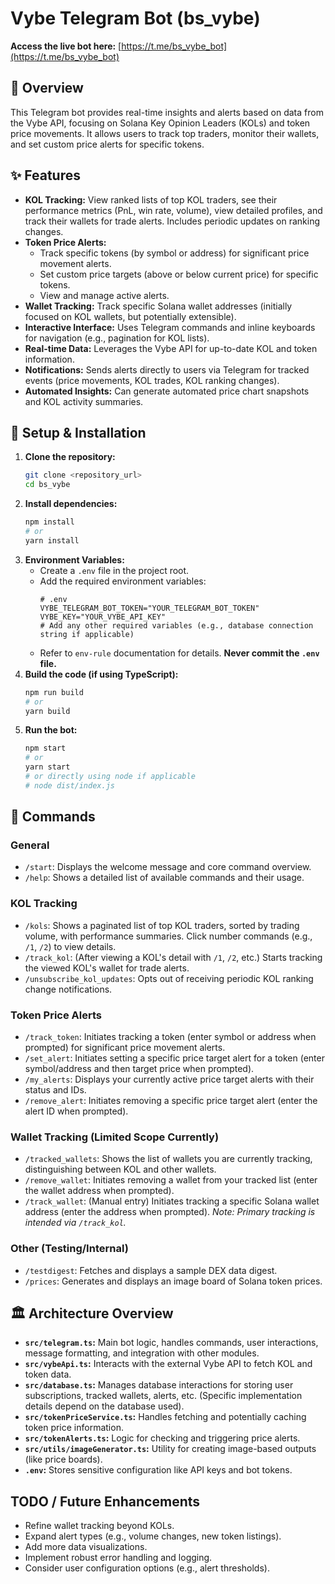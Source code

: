 # Vybe Telegram Bot (bs_vybe)

**Access the live bot here:** [https://t.me/bs_vybe_bot](https://t.me/bs_vybe_bot)

## 🚀 Overview

This Telegram bot provides real-time insights and alerts based on data from the Vybe API, focusing on Solana Key Opinion Leaders (KOLs) and token price movements. It allows users to track top traders, monitor their wallets, and set custom price alerts for specific tokens.

## ✨ Features

*   **KOL Tracking:** View ranked lists of top KOL traders, see their performance metrics (PnL, win rate, volume), view detailed profiles, and track their wallets for trade alerts. Includes periodic updates on ranking changes.
*   **Token Price Alerts:**
    *   Track specific tokens (by symbol or address) for significant price movement alerts.
    *   Set custom price targets (above or below current price) for specific tokens.
    *   View and manage active alerts.
*   **Wallet Tracking:** Track specific Solana wallet addresses (initially focused on KOL wallets, but potentially extensible).
*   **Interactive Interface:** Uses Telegram commands and inline keyboards for navigation (e.g., pagination for KOL lists).
*   **Real-time Data:** Leverages the Vybe API for up-to-date KOL and token information.
*   **Notifications:** Sends alerts directly to users via Telegram for tracked events (price movements, KOL trades, KOL ranking changes).
*   **Automated Insights:** Can generate automated price chart snapshots and KOL activity summaries.

## 🔧 Setup & Installation

1.  **Clone the repository:**
    ```bash
    git clone <repository_url>
    cd bs_vybe
    ```
2.  **Install dependencies:**
    ```bash
    npm install
    # or
    yarn install
    ```
3.  **Environment Variables:**
    *   Create a `.env` file in the project root.
    *   Add the required environment variables:
        ```dotenv
        # .env
        VYBE_TELEGRAM_BOT_TOKEN="YOUR_TELEGRAM_BOT_TOKEN"
        VYBE_KEY="YOUR_VYBE_API_KEY"
        # Add any other required variables (e.g., database connection string if applicable)
        ```
    *   Refer to `env-rule` documentation for details. **Never commit the `.env` file.**
4.  **Build the code (if using TypeScript):**
    ```bash
    npm run build
    # or
    yarn build
    ```
5.  **Run the bot:**
    ```bash
    npm start
    # or
    yarn start
    # or directly using node if applicable
    # node dist/index.js
    ```

## 🤖 Commands

### General
*   `/start`: Displays the welcome message and core command overview.
*   `/help`: Shows a detailed list of available commands and their usage.

### KOL Tracking
*   `/kols`: Shows a paginated list of top KOL traders, sorted by trading volume, with performance summaries. Click number commands (e.g., `/1`, `/2`) to view details.
*   `/track_kol`: (After viewing a KOL's detail with `/1`, `/2`, etc.) Starts tracking the viewed KOL's wallet for trade alerts.
*   `/unsubscribe_kol_updates`: Opts out of receiving periodic KOL ranking change notifications.

### Token Price Alerts
*   `/track_token`: Initiates tracking a token (enter symbol or address when prompted) for significant price movement alerts.
*   `/set_alert`: Initiates setting a specific price target alert for a token (enter symbol/address and then target price when prompted).
*   `/my_alerts`: Displays your currently active price target alerts with their status and IDs.
*   `/remove_alert`: Initiates removing a specific price target alert (enter the alert ID when prompted).

### Wallet Tracking (Limited Scope Currently)
*   `/tracked_wallets`: Shows the list of wallets you are currently tracking, distinguishing between KOL and other wallets.
*   `/remove_wallet`: Initiates removing a wallet from your tracked list (enter the wallet address when prompted).
*   `/track_wallet`: (Manual entry) Initiates tracking a specific Solana wallet address (enter the address when prompted). *Note: Primary tracking is intended via `/track_kol`.*

### Other (Testing/Internal)
*   `/testdigest`: Fetches and displays a sample DEX data digest.
*   `/prices`: Generates and displays an image board of Solana token prices.

## 🏛️ Architecture Overview

*   **`src/telegram.ts`:** Main bot logic, handles commands, user interactions, message formatting, and integration with other modules.
*   **`src/vybeApi.ts`:** Interacts with the external Vybe API to fetch KOL and token data.
*   **`src/database.ts`:** Manages database interactions for storing user subscriptions, tracked wallets, alerts, etc. (Specific implementation details depend on the database used).
*   **`src/tokenPriceService.ts`:** Handles fetching and potentially caching token price information.
*   **`src/tokenAlerts.ts`:** Logic for checking and triggering price alerts.
*   **`src/utils/imageGenerator.ts`:** Utility for creating image-based outputs (like price boards).
*   **`.env`:** Stores sensitive configuration like API keys and bot tokens.

## TODO / Future Enhancements

*   Refine wallet tracking beyond KOLs.
*   Expand alert types (e.g., volume changes, new token listings).
*   Add more data visualizations.
*   Implement robust error handling and logging.
*   Consider user configuration options (e.g., alert thresholds). 